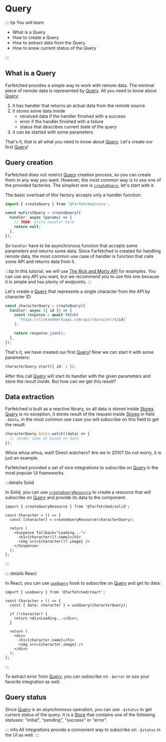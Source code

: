 # Query

::: tip You will learn

- What is a Query
- How to create a Query
- How to extract data from the Query
- How to know current status of the Query

:::

## What is a Query

Farfetched provides a simple way to work with remote data. The minimal piece of remote data is represented by [Query](/api/primitives/query). All you need to know about [Query](/api/primitives/query):

1. it has handler that returns an actual data from the remote source
2. it stores some data inside
   - received data if the handler finished with a success
   - error if the handler finished with a failure
   - status that describes current state of the query
3. it can be started with some parameters

That's it, that is all what you need to know about [Query](/api/primitives/query). Let's create our first [Query](/api/primitives/query)!

## Query creation

Farfetched does not restrict [Query](/api/primitives/query) creation process, so you can create them in any way you want. However, the most common way is to use one of the provided factories. The simplest one is [`createQuery`](/api/factories/create_query), let's start with it.

The basic overload of this factory accepts only a handler function:

```ts
import { createQuery } from '@farfetched/core';

const myFirstQuery = createQuery({
  handler: async (params) => {
    // TODO: write handler here
    return null;
  },
});
```

So `handler` have to be asynchronous function that accepts some parameters and returns some data. Since Farfetched is created for handling remote data, the most common use case of handler is function that calls some API and returns data from it.

:::tip
In this tutorial, we will use [The Rick and Morty API](https://rickandmortyapi.com) for examples. You can use any API you want, but we recommend you to use this one because it is simple and has plenty of endpoints.
:::

Let's create a [Query](/api/primitives/query) that represents a single character from the API by character ID:

```ts
const characterQuery = createQuery({
  handler: async ({ id }) => {
    const response = await fetch(
      `https://rickandmortyapi.com/api/character/${id}`
    );

    return response.json();
  },
});
```

That's it, we have created our first [Query](/api/primitives/query)! Now we can start it with some parameters:

```ts
characterQuery.start({ id: 1 });
```

After this call [Query](/api/primitives/query) will start its handler with the given parameters and store the result inside. But how can we get this result?

## Data extraction

Farfetched is built as a reactive library, so all data is stored inside [Stores](https://effector.dev/docs/api/effector/store). [Query](/api/primitives/query) is no exception, it stores result of the request inside [Stores](https://effector.dev/docs/api/effector/store) in field `.$data`, in the most common use case you will subscribe on this field to get the result:

```ts
characterQuery.$data.watch((data) => {
  // render some UI based on data
});
```

Whoa whoa whoa, wait! Direct watchers? Are we in 2010? Do not worry, it is just an example.

Farfetched provided a set of nice integrations to subscribe on [Query](/api/primitives/query) in the most popular UI frameworks.

:::details Solid

In Solid, you can use [`createQueryResource`](/api/ui/solid) to create a resource that will subscribe on [Query](/api/primitives/query) and provide its data to the component:

```tsx
import { createQueryResource } from '@farfetched/solid';

const Character = () => {
  const [character] = createQueryResource(characterQuery);

  return (
    <Suspense fallback="Loading...">
      <h1>{character()?.name}</h1>
      <img src={character()?.image} />
    </Suspense>
  );
};
```

:::

::: details React

In React, you can use [`useQuery`](/api/ui/react) hook to subscribe on [Query](/api/primitives/query) and get its data:

```tsx
import { useQuery } from '@farfetched/react';

const Character = () => {
  const { data: character } = useQuery(characterQuery);

  if (!character) {
    return <div>Loading...</div>;
  }

  return (
    <div>
      <h1>{character.name}</h1>
      <img src={character.image} />
    </div>
  );
};
```

:::

To extract error from [Query](/api/primitives/query), you can subscribe on `.$error` or use your favorite integration as well.

## Query status

Since [Query](/api/primitives/query) is an asynchronous operation, you can use `.$status` to get current status of the query. It is a [Store](https://effector.dev/docs/api/effector/store) that contains one of the following statuses: "initial", "pending", "success" or "error".

::: info
All integrations provide a convenient way to subscribe on `.$status` in the UI as well.
:::
